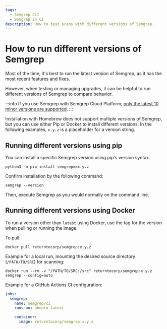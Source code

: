 ```yaml
---
tags:
  - Semgrep CLI
  - Semgrep in CI
description: How to test scans with different versions of Semgrep.
---
```


# How to run different versions of Semgrep

Most of the time, it's best to run the latest version of Semgrep, as it has the most recent features and fixes.

However, when testing or managing upgrades, it can be helpful to run different versions of Semgrep to compare behavior. 

:::info
If you use Semgrep with Semgrep Cloud Platform, [only the latest 10 minor versions are supported](/docs/semgrep-cloud-platform/getting-started/).
:::

Installation with Homebrew does not support multiple versions of Semgrep, but you can use either Pip or Docker to install different versions. In the following examples, <code><span className="placeholder">x.y.z</span></code> is a placeholder for a version string.

## Running different versions using pip

You can install a specific Semgrep version using pip's version syntax.

<pre class="language-bash"><code>python3 -m pip install semgrep==<span className="placeholder">x.y.z</span></code></pre>

Confirm installation by the following command:

```
semgrep --version
```

Then, execute Semgrep as you would normally on the command line.

## Running different versions using Docker

To run a version other than `latest` using Docker, use the tag for the version when pulling or running the image.

To pull:

<pre class="language-bash"><code>docker pull returntocorp/semgrep:<span className="placeholder">x.y.z</span></code></pre>

Example for a local run, mounting the desired source directory (`/PATH/TO/SRC`) for scanning:

<pre class="language-bash"><code>docker run --rm -v "<span className="placeholder">/PATH/TO/SRC</span>:/src" returntocorp/semgrep:<span className="placeholder">x.y.z</span> semgrep --config=auto</code></pre>

Example for a GitHub Actions CI configuration:

```yaml
jobs:
  semgrep:
    name: semgrep/ci 
    runs-on: ubuntu-latest

    container:
      image: returntocorp/semgrep:x.y.z
```
